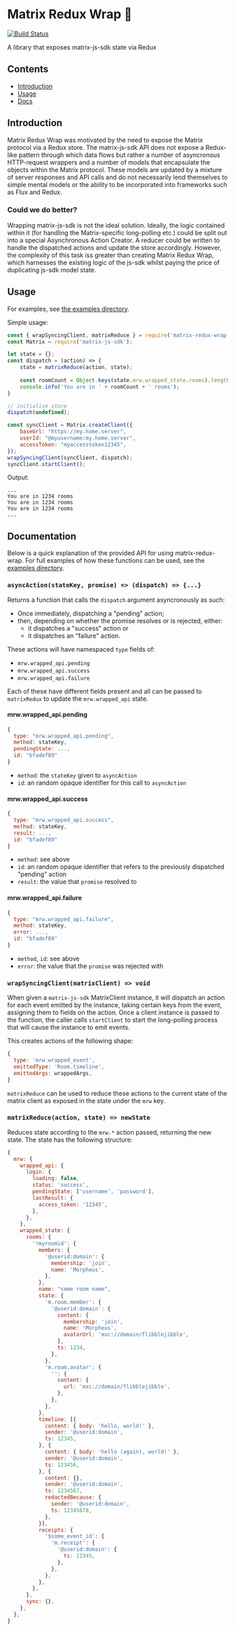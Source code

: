 # Matrix Redux Wrap :taco:

[![Build Status](https://travis-ci.org/lukebarnard1/matrix-redux-wrap.svg?branch=master)](https://travis-ci.org/lukebarnard1/matrix-redux-wrap)

A library that exposes matrix-js-sdk state via Redux

## Contents 
 - [Introduction](#introduction)
 - [Usage](#usage)
 - [Docs](#documentation)
 
## Introduction
Matrix Redux Wrap was motivated by the need to expose the Matrix protocol via a Redux store. The matrix-js-sdk API does not expose a Redux-like pattern through which data flows but rather a number of asyncronous HTTP-request wrappers and a number of models that encapsulate the objects within the Matrix protocol. These models are updated by a mixture of server responses and API calls and do not necessarily lend themselves to simple mental models or the ability to be incorporated into frameworks such as Flux and Redux.

### Could we do better?
Wrapping matrix-js-sdk is not the ideal solution. Ideally, the logic contained within it (for handling the Matrix-specific long-polling etc.) could be split out into a special Asynchronous Action Creator. A reducer could be written to handle the dispatched actions and update the store accordingly. However, the complexity of this task iss greater than creating Matrix Redux Wrap, which harnesses the existing logic of the js-sdk whilst paying the price of duplicating js-sdk model state.

## Usage
For examples, see [the examples directory](/examples).

Simple usage:
```js
const { wrapSyncingClient, matrixReduce } = require('matrix-redux-wrap');
const Matrix = require('matrix-js-sdk');

let state = {};
const dispatch = (action) => {
    state = matrixReduce(action, state);
   
    const roomCount = Object.keys(state.mrw.wrapped_state.rooms).length;
    console.info('You are in ' + roomCount + ' rooms');
}

// initialise store
dispatch(undefined);

const syncClient = Matrix.createClient({
    baseUrl: "https://my.home.server",
    userId: "@myusername:my.home.server",
    accessToken: "myaccesstoken12345",
});
wrapSyncingClient(syncClient, dispatch);
syncClient.startClient();
```
Output:
```
...
You are in 1234 rooms
You are in 1234 rooms
You are in 1234 rooms
...
```

## Documentation
Below is a quick explanation of the provided API for using matrix-redux-wrap. 
For full examples of how these functions can be used, see the [examples directory](/examples).

### `asyncAction(stateKey, promise) => (dispatch) => {...}`
Returns a function that calls the `dispatch` argument asyncronously as such:
 - Once immediately, dispatching a "pending" action;
 - then, depending on whether the promise resolves or is rejected, either:
   - it dispatches a "success" action or
   - it dispatches an "failure" action.

These actions will have namespaced `type` fields of:
 - `mrw.wrapped_api.pending`
 - `mrw.wrapped_api.success`
 - `mrw.wrapped_api.failure`
 
Each of these have different fields present and all can be passed to 
`matrixRedux` to update the `mrw.wrapped_api` state. 

#### mrw.wrapped_api.pending
```js
{
  type: "mrw.wrapped_api.pending", 
  method: stateKey, 
  pendingState: ..., 
  id: "bfadef89"
}
```
 - `method`: the `stateKey` given to `asyncAction`
 - `id`: an random opaque identifier for this call to `asyncAction`
 
#### mrw.wrapped_api.success
```js
{
  type: "mrw.wrapped_api.success", 
  method: stateKey, 
  result: ..., 
  id: "bfadef89"
}
```
 - `method`: see above
 - `id`: an random opaque identifier that refers to the previously dispatched "pending" action
 - `result`: the value that `promise` resolved to
 
#### mrw.wrapped_api.failure
```js
{ 
  type: "mrw.wrapped_api.failure", 
  method: stateKey, 
  error: ..., 
  id: "bfadef89"
}
```
 - `method`, `id`: see above
 - `error`: the value that the `promise` was rejected with

### `wrapSyncingClient(matrixClient) => void`
When given a `matrix-js-sdk` MatrixClient instance, it will dispatch an action for each event
emitted by the instance, taking certain keys from the event, assigning them to fields on the
action. Once a client instance is passed to the function, the caller calls `startClient` to 
start the long-polling process that will cause the instance to emit events.

This creates actions of the following shape:
```js
{
  type: 'mrw.wrapped_event',
  emittedType: 'Room.timeline',
  emittedArgs: wrappedArgs,
}
```
`matrixReduce` can be used to reduce these actions to the current state of the matrix client
as exposed in the state under the `mrw` key.

### `matrixReduce(action, state) => newState`
Reduces state according to the `mrw.*` action passed, returning the new state. The state has
the following structure:
```js
{
  mrw: {
    wrapped_api: {
      login: {
        loading: false,
        status: 'success',
        pendingState: ['username', 'password'],
        lastResult: {
          access_token: '12345',
        },
      },
    },
    wrapped_state: {
      rooms: {
        '!myroomid': {
          members: {
            '@userid:domain': {
              membership: 'join',
              name: 'Morpheus',
            },
          },
          name: "some room name",
          state: {
            'm.room.member': {
              '@userid:domain': {
                content: {
                  membership: 'join',
                  name: 'Morpheus',
                  avatarUrl: 'mxc://domain/flibblejibble',
                },
                ts: 1234,
              },
            },
            'm.room.avatar': {
              '': {
                content: {
                  url: 'mxc://domain/flibblejibble',
                },
              },
            },
          },
          timeline: [{
            content: { body: 'hello, world!' },
            sender: '@userid:domain',
            ts: 12345,
          }, {
            content: { body: 'hello (again), world!' },
            sender: '@userid:domain',
            ts: 123456,
          }, {
            content: {},
            sender: '@userid:domain',
            ts: 1234567,
            redactedBecause: {
              sender: '@userid:domain',
              ts: 12345678,
            },
          }],
          receipts: {
            '$some_event_id': {
              'm.receipt': {
                '@userid:domain': {
                  ts: 12345,
                },
              },
            },
          },
        },
      },
      sync: {},
    },
  },
}
```
